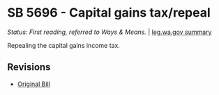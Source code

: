 # SB 5696 - Capital gains tax/repeal
*Status: First reading, referred to Ways & Means.* | [leg.wa.gov summary](https://app.leg.wa.gov/billsummary?BillNumber=5696&Year=2021)

Repealing the capital gains income tax.

## Revisions
* [Original Bill](1/)
